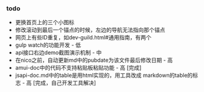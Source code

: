 ### todo
*   更换首页上的三个小图标
*   修改滚动到最后一个锚点的时候，左边的导航无法指向那个锚点
*   网页上有些ID重复，如dev-guild.html#通用指南，有两个
*   gulp watch的功能开发 - 低
*   api接口右边demo截图演示机制 - 中
*   在nico之前，自动更新md中的pubdate为该文件最后修改日期 - 高
*   amui-doc中的代码不支持粘贴板粘贴功能 - 高	[完成]
*   jsapi-doc.md中的table是用html实现的，用工具改成 markdown的table的标志 - 高	[完成，自己开发工具解决]
